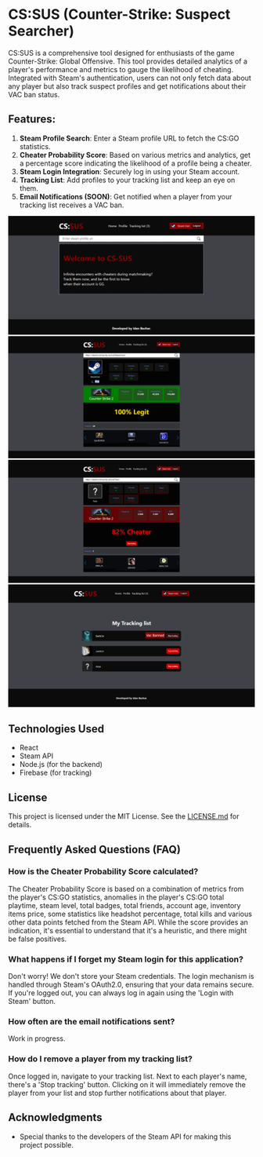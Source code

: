 # CS:SUS (Counter-Strike: Suspect Searcher)

CS:SUS is a comprehensive tool designed for enthusiasts of the game Counter-Strike: Global Offensive. This tool provides detailed analytics of a player's performance and metrics to gauge the likelihood of cheating. Integrated with Steam's authentication, users can not only fetch data about any player but also track suspect profiles and get notifications about their VAC ban status.

## Features:

1. **Steam Profile Search**: Enter a Steam profile URL to fetch the CS:GO statistics.
2. **Cheater Probability Score**: Based on various metrics and analytics, get a percentage score indicating the likelihood of a profile being a cheater.
3. **Steam Login Integration**: Securely log in using your Steam account.
4. **Tracking List**: Add profiles to your tracking list and keep an eye on them.
5. **Email Notifications (SOON)**: Get notified when a player from your tracking list receives a VAC ban.

![Alt text](./src/assets/images/home.png)
![Alt text](./src/assets/images/legit.png)
![Alt text](./src/assets/images/sus.png)
![Alt text](./src/assets/images/tracking.png)

## Technologies Used

- React
- Steam API
- Node.js (for the backend)
- Firebase (for tracking)

## License

This project is licensed under the MIT License. See the [LICENSE.md](link-to-your-license-md-file) for details.

## Frequently Asked Questions (FAQ)

### How is the Cheater Probability Score calculated?

The Cheater Probability Score is based on a combination of metrics from the player's CS:GO statistics, anomalies in the player's CS:GO total playtime, steam level, total badges, total friends, account age, inventory items price, some statistics like headshot percentage, total kills and various other data points fetched from the Steam API. While the score provides an indication, it's essential to understand that it's a heuristic, and there might be false positives.

### What happens if I forget my Steam login for this application?

Don't worry! We don't store your Steam credentials. The login mechanism is handled through Steam's OAuth2.0, ensuring that your data remains secure. If you're logged out, you can always log in again using the 'Login with Steam' button.

### How often are the email notifications sent?

Work in progress.

### How do I remove a player from my tracking list?

Once logged in, navigate to your tracking list. Next to each player's name, there's a 'Stop tracking' button. Clicking on it will immediately remove the player from your list and stop further notifications about that player.

## Acknowledgments

- Special thanks to the developers of the Steam API for making this project possible.
